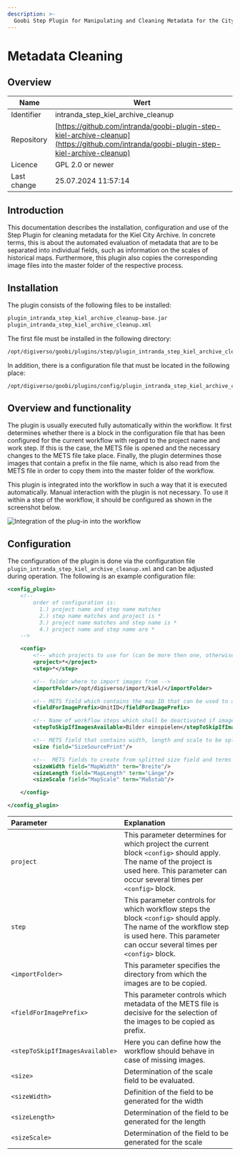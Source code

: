 ```yaml
---
description: >-
  Goobi Step Plugin for Manipulating and Cleaning Metadata for the City Archive Kiel
---
```


# Metadata Cleaning

## Overview

Name                     | Wert
-------------------------|-----------
Identifier               | intranda_step_kiel_archive_cleanup
Repository               | [https://github.com/intranda/goobi-plugin-step-kiel-archive-cleanup](https://github.com/intranda/goobi-plugin-step-kiel-archive-cleanup)
Licence              | GPL 2.0 or newer 
Last change    | 25.07.2024 11:57:14


## Introduction
This documentation describes the installation, configuration and use of the Step Plugin for cleaning metadata for the Kiel City Archive. In concrete terms, this is about the automated evaluation of metadata that are to be separated into individual fields, such as information on the scales of historical maps. Furthermore, this plugin also copies the corresponding image files into the master folder of the respective process.


## Installation
The plugin consists of the following files to be installed:

```bash
plugin_intranda_step_kiel_archive_cleanup-base.jar
plugin_intranda_step_kiel_archive_cleanup.xml
```

The first file must be installed in the following directory:

```bash
/opt/digiverso/goobi/plugins/step/plugin_intranda_step_kiel_archive_cleanup-base.jar
```

In addition, there is a configuration file that must be located in the following place:

```bash
/opt/digiverso/goobi/plugins/config/plugin_intranda_step_kiel_archive_cleanup.xml
```


## Overview and functionality
The plugin is usually executed fully automatically within the workflow. It first determines whether there is a block in the configuration file that has been configured for the current workflow with regard to the project name and work step. If this is the case, the METS file is opened and the necessary changes to the METS file take place. Finally, the plugin determines those images that contain a prefix in the file name, which is also read from the METS file in order to copy them into the master folder of the workflow.  

This plugin is integrated into the workflow in such a way that it is executed automatically. Manual interaction with the plugin is not necessary. To use it within a step of the workflow, it should be configured as shown in the screenshot below.

![Integration of the plug-in into the workflow](screen1.png)


## Configuration
The configuration of the plugin is done via the configuration file `plugin_intranda_step_kiel_archive_cleanup.xml` and can be adjusted during operation. The following is an example configuration file:

```xml
<config_plugin>
    <!--
        order of configuration is:
          1.) project name and step name matches
          2.) step name matches and project is *
          3.) project name matches and step name is *
          4.) project name and step name are *
	-->

    <config>
        <!-- which projects to use for (can be more then one, otherwise use *) -->
        <project>*</project>
        <step>*</step>

        <!-- folder where to import images from -->
        <importFolder>/opt/digiverso/import/kiel/</importFolder>

        <!-- METS field which contains the map ID that can be used to automatically find the images for the process -->		
        <fieldForImagePrefix>UnitID</fieldForImagePrefix>

        <!-- Name of workflow steps which shall be deactivated if image files were found -->
        <stepToSkipIfImagesAvailable>Bilder einspielen</stepToSkipIfImagesAvailable>

        <!-- METS field that contains width, length and scale to be splitted into individual fields -->
        <size field="SizeSourcePrint"/>

        <!--  METS fields to create from splitted size field and terms to use for splitting the size field (used as "startsWith") -->
        <sizeWidth field="MapWidth" term="Breite"/>
        <sizeLength field="MapLength" term="Länge"/>
        <sizeScale field="MapScale" term="Maßstab"/>

    </config>

</config_plugin>
```

| Parameter | Explanation |
| :--- | :--- |
| `project` | This parameter determines for which project the current block `<config>` should apply. The name of the project is used here. This parameter can occur several times per `<config>` block. |
| `step` | This parameter controls for which workflow steps the block `<config>` should apply. The name of the workflow step is used here. This parameter can occur several times per `<config>` block. |
| `<importFolder>` | This parameter specifies the directory from which the images are to be copied. |
| `<fieldForImagePrefix>` | This parameter controls which metadata of the METS file is decisive for the selection of the images to be copied as prefix. |
| `<stepToSkipIfImagesAvailable>` | Here you can define how the workflow should behave in case of missing images. |
| `<size>` | Determination of the scale field to be evaluated. |
| `<sizeWidth>` | Definition of the field to be generated for the width |
| `<sizeLength>` | Determination of the field to be generated for the length |
| `<sizeScale>` | Determination of the field to be generated for the scale |